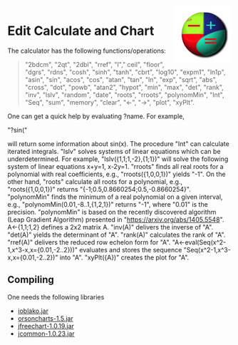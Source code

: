 <img src="images/Icon128.png" align="right" />

# Edit Calculate and Chart


The calculator has the following functions/operations:

> "2bdcm", "2qt", "2dbl", "rref", "I"," ceil",
> "floor", "dgrs", "rdns", "cosh", "sinh", "tanh",
> "cbrt", "log10", "expm1", "ln1p", "asin", "sin",
> "acos", "cos", "atan", "tan", "ln", "exp", "sqrt",
> "abs", "cross", "dot", "powb", "atan2", "hypot", 
> "min", "max", "det", "rank", "inv", "lslv", "random",
> "date", "roots", "rroots", "polynomMin", "Int", "Seq",
> "sum", "memory", "clear", "<-", "->", "plot", "xyPlt".


  One can get a quick help by evaluating ?name.
For example,

"?sin("
 
will return some information about sin(x).
 The procedure "Int" can calculate iterated integrals.
 "lslv"  solves systems of linear equations which can be underdetermined.
 For example, "lslv({1,1;1,-2},{1;1})" will solve the following system of linear equations
x+y=1,
x-2y=1.
"rroots" finds all real roots for a polynomial with real coefficients, e.g., "rroots({1,0,0,1})" yields "-1". On the other hand, "roots" calculate all roots for a polynomial, e.g., 
"roots({1,0,0,1})" 
returns 
"{-1;0.5,0.8660254;0.5,-0.8660254}".
"polynomMin" finds the minimum of a real polynomial on a given interval, e.g., 
"polynomMin(0.01,-8..1,{1,2,1})" returns "-1", where "0.01" is the precision. "polynomMin" is based on the recently discovered algorithm (Leap Gradient Algorithm) presented in
"https://arxiv.org/abs/1405.5548".  
A<-{1,1;1,2} defines a 2x2 matrix A. "inv(A)" delivers the inverse of "A". "det(A)" yields the determinant of "A". "rank(A)"  calculates the rank of "A". "rref(A)" delivers the reduced row echelon form for "A".
"A<-eval(Seq(x^2-1,x^3-x,x={0.01,-2..2}))" evaluates and stores the sequence 
"Seq(x^2-1,x^3-x,x={0.01,-2..2})" into "A".   "xyPlt({A})" creates the plot for "A".

## Compiling

One needs the following libraries

- [ioblako.jar](http://i-oblako.org)
- [orsoncharts-1.5.jar](http://www.object-refinery.com)
- [jfreechart-1.0.19.jar](http://www.jfree.org) 
- [jcommon-1.0.23.jar](http://www.jfree.org)




